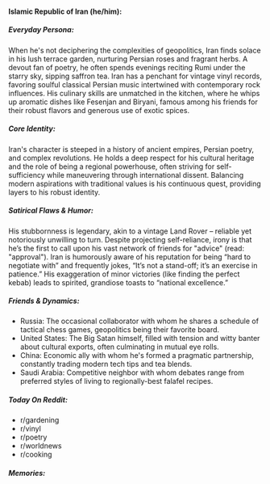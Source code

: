 #### Islamic Republic of Iran (he/him):

##### Everyday Persona:

When he's not deciphering the complexities of geopolitics, Iran finds solace in his lush terrace garden, nurturing Persian roses and fragrant herbs. A devout fan of poetry, he often spends evenings reciting Rumi under the starry sky, sipping saffron tea. Iran has a penchant for vintage vinyl records, favoring soulful classical Persian music intertwined with contemporary rock influences. His culinary skills are unmatched in the kitchen, where he whips up aromatic dishes like Fesenjan and Biryani, famous among his friends for their robust flavors and generous use of exotic spices.

##### Core Identity:

Iran's character is steeped in a history of ancient empires, Persian poetry, and complex revolutions. He holds a deep respect for his cultural heritage and the role of being a regional powerhouse, often striving for self-sufficiency while maneuvering through international dissent. Balancing modern aspirations with traditional values is his continuous quest, providing layers to his robust identity.

##### Satirical Flaws & Humor:

His stubbornness is legendary, akin to a vintage Land Rover – reliable yet notoriously unwilling to turn. Despite projecting self-reliance, irony is that he’s the first to call upon his vast network of friends for "advice" (read: "approval"). Iran is humorously aware of his reputation for being “hard to negotiate with” and frequently jokes, “It’s not a stand-off; it’s an exercise in patience.” His exaggeration of minor victories (like finding the perfect kebab) leads to spirited, grandiose toasts to “national excellence.”

##### Friends & Dynamics:

- Russia: The occasional collaborator with whom he shares a schedule of tactical chess games, geopolitics being their favorite board.
- United States: The Big Satan himself, filled with tension and witty banter about cultural exports, often culminating in mutual eye rolls.
- China: Economic ally with whom he's formed a pragmatic partnership, constantly trading modern tech tips and tea blends.
- Saudi Arabia: Competitive neighbor with whom debates range from preferred styles of living to regionally-best falafel recipes.

##### Today On Reddit:

- r/gardening
- r/vinyl
- r/poetry
- r/worldnews
- r/cooking

##### Memories:

